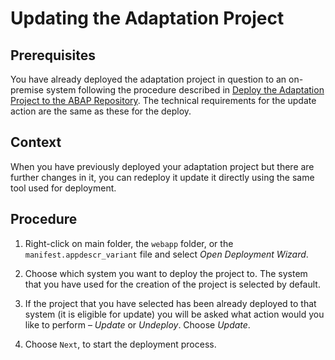 <!-- loio580887790be14634a44f620127dbeb5e -->

# Updating the Adaptation Project



<a name="loio580887790be14634a44f620127dbeb5e__prereq_hd2_g2g_wtb"/>

## Prerequisites

You have already deployed the adaptation project in question to an on-premise system following the procedure described in [Deploy the Adaptation Project to the ABAP Repository](https://help.sap.com/docs/bas/developing-sap-fiori-app-in-sap-business-application-studio/deploy-adaptation-project?locale=en-US). The technical requirements for the update action are the same as these for the deploy.



## Context

When you have previously deployed your adaptation project but there are further changes in it, you can redeploy it update it directly using the same tool used for deployment.



## Procedure

1.  Right-click on main folder, the `webapp` folder, or the `manifest.appdescr_variant` file and select *Open Deployment Wizard*.

2.  Choose which system you want to deploy the project to. The system that you have used for the creation of the project is selected by default.

3.  If the project that you have selected has been already deployed to that system \(it is eligible for update\) you will be asked what action would you like to perform – *Update* or *Undeploy*. Choose *Update*.

4.  Choose `Next`, to start the deployment process.


